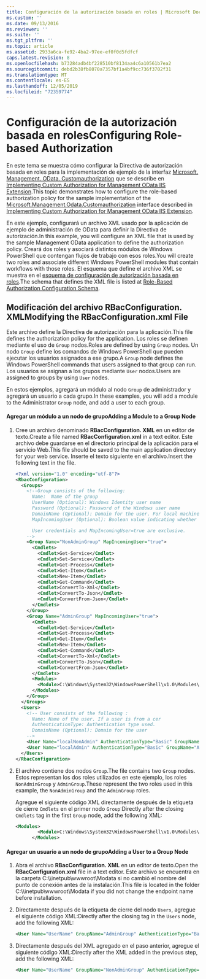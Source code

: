 ```yaml
---
title: Configuración de la autorización basada en roles | Microsoft Docs
ms.custom: ''
ms.date: 09/13/2016
ms.reviewer: ''
ms.suite: ''
ms.tgt_pltfrm: ''
ms.topic: article
ms.assetid: 2933a6ca-fe92-4ba2-97ee-ef0f0d5fdfcf
caps.latest.revision: 8
ms.openlocfilehash: b73284adb4bf228510bf8134aa4c6a10561b7ea2
ms.sourcegitcommit: debd2b38fb8070a7357bf1a4bf9cc736f3702f31
ms.translationtype: MT
ms.contentlocale: es-ES
ms.lasthandoff: 12/05/2019
ms.locfileid: "72359774"
---
```

# <a name="configuring-role-based-authorization"></a><span data-ttu-id="2a8f8-102">Configuración de la autorización basada en roles</span><span class="sxs-lookup"><span data-stu-id="2a8f8-102">Configuring Role-based Authorization</span></span>

<span data-ttu-id="2a8f8-103">En este tema se muestra cómo configurar la Directiva de autorización basada en roles para la implementación de ejemplo de la interfaz [Microsoft. Management. OData. Customauthorization](/dotnet/api/Microsoft.Management.Odata.CustomAuthorization) que se describe en [Implementing Custom Authorization for Management OData IIS Extension](./implementing-custom-authorization-for-a-management-odata-web-service.md).</span><span class="sxs-lookup"><span data-stu-id="2a8f8-103">This topic demonstrates how to configure the role-based authorization policy for the sample implementation of the [Microsoft.Management.Odata.Customauthorization](/dotnet/api/Microsoft.Management.Odata.CustomAuthorization) interface described in [Implementing Custom Authorization for Management OData IIS Extension](./implementing-custom-authorization-for-a-management-odata-web-service.md).</span></span>

<span data-ttu-id="2a8f8-104">En este ejemplo, configurará un archivo XML usado por la aplicación de ejemplo de administración de OData para definir la Directiva de autorización.</span><span class="sxs-lookup"><span data-stu-id="2a8f8-104">In this example, you will configure an XML file that is used by the sample Management OData application to define the authorization policy.</span></span> <span data-ttu-id="2a8f8-105">Creará dos roles y asociará distintos módulos de Windows PowerShell que contengan flujos de trabajo con esos roles.</span><span class="sxs-lookup"><span data-stu-id="2a8f8-105">You will create two roles and associate different Windows PowerShell modules that contain workflows with those roles.</span></span> <span data-ttu-id="2a8f8-106">El esquema que define el archivo XML se muestra en el [esquema de configuración de autorización basada en roles](./role-based-authorization-configuration-schema.md).</span><span class="sxs-lookup"><span data-stu-id="2a8f8-106">The schema that defines the XML file is listed at [Role-Based Authorization Configuration Schema](./role-based-authorization-configuration-schema.md).</span></span>

## <a name="modifying-the-rbacconfigurationxml-file"></a><span data-ttu-id="2a8f8-107">Modificación del archivo RBacConfiguration. XML</span><span class="sxs-lookup"><span data-stu-id="2a8f8-107">Modifying the RBacConfiguration.xml File</span></span>

<span data-ttu-id="2a8f8-108">Este archivo define la Directiva de autorización para la aplicación.</span><span class="sxs-lookup"><span data-stu-id="2a8f8-108">This file defines the authorization policy for the application.</span></span> <span data-ttu-id="2a8f8-109">Los roles se definen mediante el uso de `Group` nodos.</span><span class="sxs-lookup"><span data-stu-id="2a8f8-109">Roles are defined by using `Group` nodes.</span></span> <span data-ttu-id="2a8f8-110">Un nodo `Group` define los comandos de Windows PowerShell que pueden ejecutar los usuarios asignados a ese grupo.</span><span class="sxs-lookup"><span data-stu-id="2a8f8-110">A `Group` node defines the Windows PowerShell commands that users assigned to that group can run.</span></span> <span data-ttu-id="2a8f8-111">Los usuarios se asignan a los grupos mediante `User` nodos.</span><span class="sxs-lookup"><span data-stu-id="2a8f8-111">Users are assigned to groups by using `User` nodes.</span></span>

<span data-ttu-id="2a8f8-112">En estos ejemplos, agregará un módulo al nodo `Group` de administrador y agregará un usuario a cada grupo.</span><span class="sxs-lookup"><span data-stu-id="2a8f8-112">In these examples, you will add a module to the Administrator `Group` node, and add a user to each group.</span></span>

#### <a name="adding-a-module-to-a-group-node"></a><span data-ttu-id="2a8f8-113">Agregar un módulo a un nodo de grupo</span><span class="sxs-lookup"><span data-stu-id="2a8f8-113">Adding a Module to a Group Node</span></span>

1. <span data-ttu-id="2a8f8-114">Cree un archivo denominado **RBacConfiguration. XML** en un editor de texto.</span><span class="sxs-lookup"><span data-stu-id="2a8f8-114">Create a file named **RBacConfiguration.xml** in a text editor.</span></span> <span data-ttu-id="2a8f8-115">Este archivo debe guardarse en el directorio principal de la aplicación para el servicio Web.</span><span class="sxs-lookup"><span data-stu-id="2a8f8-115">This file should be saved to the main application directory for your web service.</span></span> <span data-ttu-id="2a8f8-116">Inserte el texto siguiente en el archivo.</span><span class="sxs-lookup"><span data-stu-id="2a8f8-116">Insert the following text in the file.</span></span>

   ```xml
   <?xml version="1.0" encoding="utf-8"?>
   <RbacConfiguration>
     <Groups>
       <!--Group consists of the following:
         Name:  Name of the group
         UserName (Optional): Windows Identity user name
         Password (Optional): Password of the Windows user name
         DomainName (Optional): Domain for the user. For local machine account either do not include them or give the machine name. Do not give empty string
         MapIncomingUser (Optional): Boolean value indicating whether to execute cmdlet in the context of network client.

         User credentials and MapIncomingUser=true are exclusive.
       -->
       <Group Name="NonAdminGroup" MapIncomingUser="true">
         <Cmdlets>
           <Cmdlet>Get-Service</Cmdlet>
           <Cmdlet>Set-Service</Cmdlet>
           <Cmdlet>Get-Process</Cmdlet>
           <Cmdlet>Get-Item</Cmdlet>
           <Cmdlet>New-Item</Cmdlet>
           <Cmdlet>Get-Command</Cmdlet>
           <Cmdlet>ConvertTo-Xml</Cmdlet>
           <Cmdlet>ConvertTo-Json</Cmdlet>
           <Cmdlet>ConvertFrom-Json</Cmdlet>
         </Cmdlets>
       </Group>
       <Group Name="AdminGroup" MapIncomingUser="true">
         <Cmdlets>
           <Cmdlet>Get-Service</Cmdlet>
           <Cmdlet>Get-Process</Cmdlet>
           <Cmdlet>Get-Item</Cmdlet>
           <Cmdlet>New-Item</Cmdlet>
           <Cmdlet>Get-Command</Cmdlet>
           <Cmdlet>ConvertTo-Xml</Cmdlet>
           <Cmdlet>ConvertTo-Json</Cmdlet>
           <Cmdlet>ConvertFrom-Json</Cmdlet>
         </Cmdlets>
         <Modules>
           <Module>C:\Windows\System32\WindowsPowerShell\v1.0\Modules\ServerManager\ServerManager.psd1</Module>
         </Modules>
       </Group>
     </Groups>
     <Users>
       <!-- User consists of the following :
         Name: Name of the user. If a user is from a cer
         AuthenticationType: Authentication type used.
         DomainName (Optional): Domain for the user
       -->
       <User Name="localNonAdmin" AuthenticationType="Basic" GroupName="NonAdminGroup" />
       <User Name="localAdmin" AuthenticationType="Basic" GroupName="AdminGroup" />
     </Users>
   </RbacConfiguration>
   ```

2. <span data-ttu-id="2a8f8-117">El archivo contiene dos nodos `Group`.</span><span class="sxs-lookup"><span data-stu-id="2a8f8-117">The file contains two `Group` nodes.</span></span> <span data-ttu-id="2a8f8-118">Estos representan los dos roles utilizados en este ejemplo, los roles `NonAdminGroup` y `AdminGroup`.</span><span class="sxs-lookup"><span data-stu-id="2a8f8-118">These represent the two roles used in this example, the `NonAdminGroup` and the `AdminGroup` roles.</span></span>

   <span data-ttu-id="2a8f8-119">Agregue el siguiente código XML directamente después de la etiqueta de cierre `Cmdlets` en el primer nodo `Group`:</span><span class="sxs-lookup"><span data-stu-id="2a8f8-119">Directly after the closing `Cmdlets` tag in the first `Group` node, add the following XML:</span></span>

   ```xml
   <Modules>
           <Module>C:\Windows\System32\WindowsPowerShell\v1.0\Modules\ServerManager\ServerManager.psd1</Module>
         </Modules>
   ```

#### <a name="adding-a-user-to-a-group-node"></a><span data-ttu-id="2a8f8-120">Agregar un usuario a un nodo de grupo</span><span class="sxs-lookup"><span data-stu-id="2a8f8-120">Adding a User to a Group Node</span></span>

1. <span data-ttu-id="2a8f8-121">Abra el archivo **RBacConfiguration. XML** en un editor de texto.</span><span class="sxs-lookup"><span data-stu-id="2a8f8-121">Open the **RBacConfiguration.xml** file in a text editor.</span></span> <span data-ttu-id="2a8f8-122">Este archivo se encuentra en la carpeta C:\\\inetpub\wwwroot\Modata si no cambió el nombre del punto de conexión antes de la instalación.</span><span class="sxs-lookup"><span data-stu-id="2a8f8-122">This file is located in the folder C:\\\inetpub\wwwroot\Modata  if you did not change the endpoint name before installation.</span></span>

2. <span data-ttu-id="2a8f8-123">Directamente después de la etiqueta de cierre del nodo `Users`, agregue el siguiente código XML:</span><span class="sxs-lookup"><span data-stu-id="2a8f8-123">Directly after the closing tag in the `Users` node, add the following XML:</span></span>

   ```xml
   <User Name="UserName" GroupName="AdminGroup" AuthenticationType="Basic" DomainName="DomainName"/>
   ```

3. <span data-ttu-id="2a8f8-124">Directamente después del XML agregado en el paso anterior, agregue el siguiente código XML:</span><span class="sxs-lookup"><span data-stu-id="2a8f8-124">Directly after the XML added in the previous step, add the following XML:</span></span>

   ```xml
   <User Name="UserName" GroupName="NonAdminGroup" AuthenticationType="Basic" DomainName="DomainName"/>
   ```